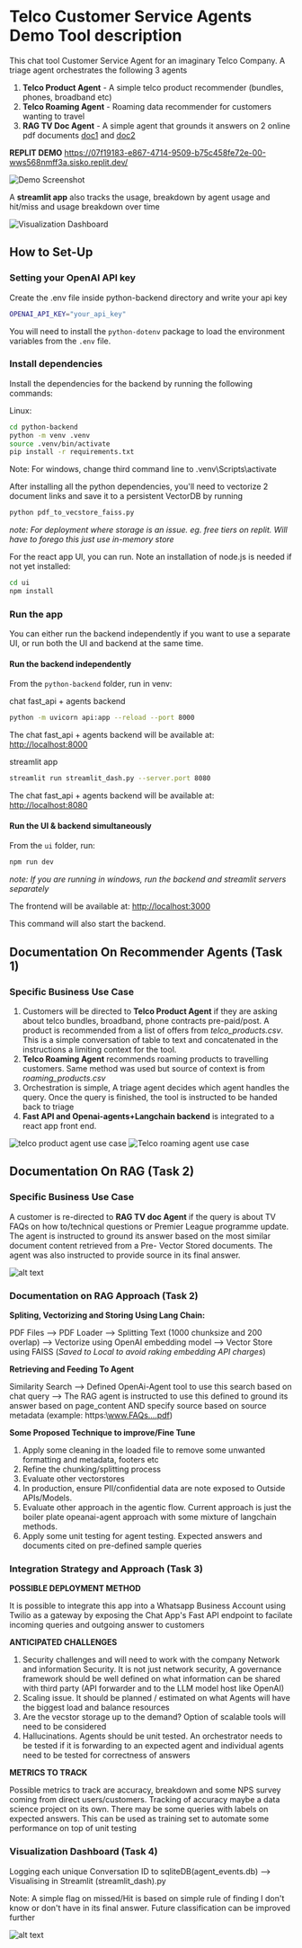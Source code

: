 # Telco Customer Service Agents Demo Tool description

This chat tool Customer Service Agent for an imaginary Telco Company. A triage agent orchestrates the following 3 agents

1. **Telco Product Agent** - A simple telco product recommender (bundles, phones, broadband etc)
2. **Telco Roaming Agent** - Roaming data recommender for customers wanting to travel
3. **RAG TV Doc Agent** - A simple agent that grounds it answers on 2 online pdf documents [doc1](https://www.singtel.com/content/dam/singtel/personal/products-services/tv/plupdates/SingtelTV_PL_Updates_SingtelTV_FAQs.pdf) and [doc2](https://cdn2.singteldigital.com/content/dam/singtel/personal/products-services/tv/apps/tv-go/tv-go-documents/singteltvgo-faqs.pdf)


**REPLIT DEMO**
https://07f19183-e867-4714-9509-b75c458fe72e-00-wws568nmff3a.sisko.replit.dev/

![Demo Screenshot](screenshot.jpg)

A **streamlit app** also tracks the usage, breakdown by agent usage and hit/miss and usage breakdown over time

![Visualization Dashboard](image.png)


## How to Set-Up

### Setting your OpenAI API key

Create the .env file inside python-backend directory and write your api key
```bash
OPENAI_API_KEY="your_api_key"
```
You will need to install the `python-dotenv` package to load the environment variables from the `.env` file.

### Install dependencies

Install the dependencies for the backend by running the following commands:

Linux:
```bash
cd python-backend
python -m venv .venv
source .venv/bin/activate
pip install -r requirements.txt
```
Note: For windows, change third command line to .venv\Scripts\activate

After installing all the python dependencies, you'll need to vectorize 2 document links and save it to a persistent VectorDB by running
```bash
python pdf_to_vecstore_faiss.py
```
*note: For deployment where storage is an issue. eg. free tiers on replit. Will have to forego this just use in-memory store*

For the react app UI, you can run. Note an installation of node.js is needed if not yet installed:

```bash
cd ui
npm install
```

### Run the app

You can either run the backend independently if you want to use a separate UI, or run both the UI and backend at the same time.

#### Run the backend independently

From the `python-backend` folder, run in venv:

chat fast_api + agents backend
```bash
python -m uvicorn api:app --reload --port 8000
```
The chat fast_api + agents backend will be available at: [http://localhost:8000](http://localhost:8000)

streamlit app
```bash
streamlit run streamlit_dash.py --server.port 8080
```
The chat fast_api + agents backend will be available at: [http://localhost:8080](http://localhost:8080)


#### Run the UI & backend simultaneously

From the `ui` folder, run:

```bash
npm run dev
```

*note: If you are running in windows, run the backend and streamlit servers separately*

The frontend will be available at: [http://localhost:3000](http://localhost:3000)

This command will also start the backend.


## Documentation On Recommender Agents (Task 1)

### Specific Business Use Case

1. Customers will be directed to **Telco Product Agent** if they are asking about telco bundles, broadband, phone contracts pre-paid/post. A product is recommended from a list of offers from *telco_products.csv*. This is a simple conversation of table to text and concatenated in the instructions a limiting context for the tool. 
2. **Telco Roaming Agent** recommends roaming products to travelling customers. Same method was used but source of context is from *roaming_products.csv*
3. Orchestration is simple, A triage agent decides which agent handles the query. Once the query is finished, the tool is instructed to be handed back to triage
4. **Fast API and Openai-agents+Langchain backend** is integrated to a react app front end.

![telco product agent use case](image-1.png)     ![Telco roaming agent use case](image-2.png)

## Documentation On RAG (Task 2)

### Specific Business Use Case

A customer is re-directed to **RAG TV doc Agent** if the query is about TV FAQs on how to/technical questions or Premier League programme update. The agent is instructed to ground its answer based on the most similar document content retrieved from a Pre- Vector Stored documents. The agent was also instructed to provide source in its final answer.

![alt text](image-3.png)



### Documentation on RAG Approach (Task 2)

**Spliting, Vectorizing and Storing Using Lang Chain:**

PDF Files --> PDF Loader --> Splitting Text (1000 chunksize and 200 overlap) --> Vectorize using OpenAI embedding model --> Vector Store using FAISS (*Saved to Local to avoid raking embedding API charges*)

**Retrieving and Feeding To Agent**

Similarity Search --> Defined OpenAi-Agent tool to use this search based on chat query --> The RAG agent is instructed to use this defined to ground its answer based on page_content AND specify source based on source metadata (example: https:\\www.FAQs....pdf)

**Some Proposed Technique to improve/Fine Tune**

1. Apply some cleaning in the loaded file to remove some unwanted formatting and metadata, footers etc
2. Refine the chunking/splitting process
3. Evaluate other vectorstores
4. In production, ensure PII/confidential data are note exposed to Outside APIs/Models.
5. Evaluate other approach in the agentic flow. Current approach is just the boiler plate opeanai-agent approach with some mixture of langchain methods. 
6. Apply some unit testing for agent testing. Expected answers and documents cited on pre-defined sample queries


### Integration Strategy and Approach  (Task 3)

**POSSIBLE DEPLOYMENT METHOD**

It is possible to integrate this app into a Whatsapp Business Account using Twilio as a gateway by exposing the Chat App's Fast API endpoint to facilate incoming queries and outgoing answer to customers

**ANTICIPATED CHALLENGES**
1. Security challenges and will need to work with the company Network and information Security. It is not just network security, A governance framework should be well defined on what information can be shared with third party (API forwarder and to the LLM model host like OpenAI)
2. Scaling issue. It should be planned / estimated on what Agents will have the biggest load and balance resources
3. Are the vecstor storage up to the demand? Option of scalable tools will need to be considered
4. Hallucinations.  Agents should be unit tested. An orchestrator needs to be tested if it is forwarding to an expected agent and individual agents need to be tested for correctness of answers

**METRICS TO TRACK**

Possible metrics to track are accuracy, breakdown and some NPS survey coming from direct users/customers. Tracking of accuracy maybe a data science project on its own. There may be some queries with labels on expected answers. This can be used as training set to automate some performance on top of unit testing


### Visualization Dashboard  (Task 4)

Logging each unique Conversation ID to sqliteDB(agent_events.db) --> Visualising in Streamlit (streamlit_dash).py

Note: A simple flag on missed/Hit is based on simple rule of finding I don't know or don't have in its final answer. Future classification can be improved further

![alt text](image-4.png)







